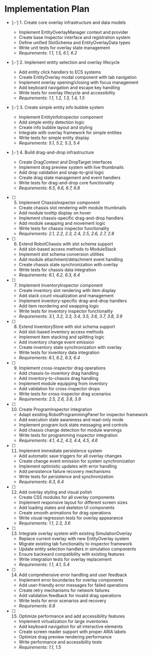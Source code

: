 # Implementation Plan

- [✅] 1. Create core overlay infrastructure and data models
  - Implement EntityOverlayManager context and provider
  - Create base Inspector interface and registration system
  - Define unified SlotSchema and EntityOverlayData types
  - Write unit tests for overlay state management
  - _Requirements: 1.1, 1.5, 6.1, 6.2_

- [✅] 2. Implement entity selection and overlay lifecycle
  - Add entity click handlers to ECS systems
  - Create EntityOverlay modal component with tab navigation
  - Implement overlay opening/closing with focus management
  - Add keyboard navigation and escape key handling
  - Write tests for overlay lifecycle and accessibility
  - _Requirements: 1.1, 1.2, 1.3, 1.4, 1.5_

- [✅] 3. Create simple entity info bubble system
  - Implement EntityInfoInspector component
  - Add simple entity detection logic
  - Create info bubble layout and styling
  - Integrate with overlay framework for simple entities
  - Write tests for simple entity display
  - _Requirements: 5.1, 5.2, 5.3, 5.4_

- [✅] 4. Build drag-and-drop infrastructure
  - Create DragContext and DropTarget interfaces
  - Implement drag preview system with live thumbnails
  - Add drop validation and snap-to-grid logic
  - Create drag state management and event handlers
  - Write tests for drag-and-drop core functionality
  - _Requirements: 6.5, 6.6, 6.7, 6.8_

- [ ] 5. Implement ChassisInspector component
  - Create chassis slot rendering with module thumbnails
  - Add module tooltip display on hover
  - Implement chassis-specific drag-and-drop handlers
  - Add module swapping and movement logic
  - Write tests for chassis inspector functionality
  - _Requirements: 2.1, 2.2, 2.3, 2.4, 2.5, 2.6, 2.7, 2.8_

- [ ] 6. Extend RobotChassis with slot schema support
  - Add slot-based access methods to ModuleStack
  - Implement slot schema conversion utilities
  - Add module attachment/detachment event handling
  - Create chassis state synchronization with overlay
  - Write tests for chassis data integration
  - _Requirements: 6.1, 6.2, 6.3, 6.4_

- [ ] 7. Implement InventoryInspector component
  - Create inventory slot rendering with item display
  - Add stack count visualization and management
  - Implement inventory-specific drag-and-drop handlers
  - Add item reordering and swapping logic
  - Write tests for inventory inspector functionality
  - _Requirements: 3.1, 3.2, 3.3, 3.4, 3.5, 3.6, 3.7, 3.8, 3.9_

- [ ] 8. Extend InventoryStore with slot schema support
  - Add slot-based inventory access methods
  - Implement item stacking and splitting logic
  - Add inventory change event emission
  - Create inventory state synchronization with overlay
  - Write tests for inventory data integration
  - _Requirements: 6.1, 6.2, 6.3, 6.4_

- [ ] 9. Implement cross-inspector drag operations
  - Add chassis-to-inventory drag handling
  - Add inventory-to-chassis drag handling
  - Implement module equipping from inventory
  - Add validation for cross-inspector drops
  - Write tests for cross-inspector drag scenarios
  - _Requirements: 2.5, 2.6, 3.8, 3.9_

- [ ] 10. Create ProgramInspector integration
  - Adapt existing RobotProgrammingPanel for inspector framework
  - Add execution state awareness and read-only mode
  - Implement program lock state messaging and controls
  - Add chassis change detection for module warnings
  - Write tests for programming inspector integration
  - _Requirements: 4.1, 4.2, 4.3, 4.4, 4.5, 4.6_

- [ ] 11. Implement immediate persistence system
  - Add automatic save triggers for all overlay changes
  - Create change event emission for system synchronization
  - Implement optimistic updates with error handling
  - Add persistence failure recovery mechanisms
  - Write tests for persistence and synchronization
  - _Requirements: 6.3, 6.4_

- [ ] 12. Add overlay styling and visual polish
  - Create CSS modules for all overlay components
  - Implement responsive layout for different screen sizes
  - Add loading states and skeleton UI components
  - Create smooth animations for drag operations
  - Write visual regression tests for overlay appearance
  - _Requirements: 1.1, 2.3, 3.6_

- [ ] 13. Integrate overlay system with existing SimulationOverlay
  - Replace current overlay with new EntityOverlay system
  - Migrate existing tab functionality to inspector framework
  - Update entity selection handlers in simulation components
  - Ensure backward compatibility with existing features
  - Write integration tests for overlay replacement
  - _Requirements: 1.1, 4.1, 5.4_

- [ ] 14. Add comprehensive error handling and user feedback
  - Implement error boundaries for overlay components
  - Add user-friendly error messages for failed operations
  - Create retry mechanisms for network failures
  - Add validation feedback for invalid drag operations
  - Write tests for error scenarios and recovery
  - _Requirements: 6.8_

- [ ] 15. Optimize performance and add accessibility features
  - Implement virtualization for large inventories
  - Add keyboard navigation for all interactive elements
  - Create screen reader support with proper ARIA labels
  - Optimize drag preview rendering performance
  - Write performance and accessibility tests
  - _Requirements: 1.1, 1.5_